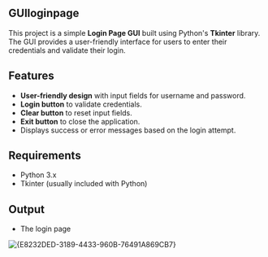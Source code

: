 ## GUIloginpage

This project is a simple **Login Page GUI** built using Python's **Tkinter** library. The GUI provides a user-friendly interface for users to enter their credentials and validate their login.

## Features
- **User-friendly design** with input fields for username and password.
- **Login button** to validate credentials.
- **Clear button** to reset input fields.
- **Exit button** to close the application.
- Displays success or error messages based on the login attempt.

## Requirements
- Python 3.x
- Tkinter (usually included with Python)
## Output
- The login page

![{E8232DED-3189-4433-960B-76491A869CB7}](https://github.com/user-attachments/assets/09144670-368c-400d-9eff-3cad03107cad)


